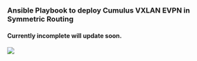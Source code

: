 ### Ansible Playbook to deploy Cumulus VXLAN EVPN in Symmetric Routing
#### **Currently incomplete will update soon**.

![](https://ozs0ag.bn.files.1drv.com/y4maKGbcfAqCJ9wjIf0iVMH55_Ijt6hMTgdNs7cGiatCYpnJeoF__pOki_UxfkDYvyYDNlywkbNWjsW3K1GtEM41gfzvHx8mPGAjesnVWY5YuhXvQVnucdIavuWkyVBz8McPi3RWAxLeDkRtv1R2XTIM9syRyNfU6Y4-1MXjuv7UkNLuM5LeXx8_ijqK9eGElV23GchQpSzNzlNF4I60ReMZQ?width=1024&height=560&cropmode=none)
